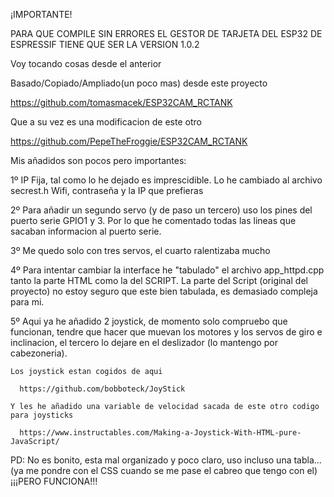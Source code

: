  ¡IMPORTANTE!
 
 PARA QUE COMPILE SIN ERRORES EL GESTOR DE TARJETA DEL ESP32 DE ESPRESSIF TIENE QUE SER LA VERSION 1.0.2
 
 Voy tocando cosas desde el anterior

 Basado/Copiado/Ampliado(un poco mas) desde este proyecto
  
  https://github.com/tomasmacek/ESP32CAM_RCTANK
   
  Que a su vez es una modificacion de este otro
  
  https://github.com/PepeTheFroggie/ESP32CAM_RCTANK
  
  
Mis añadidos son pocos pero importantes:

 1º IP Fija, tal como lo he dejado es imprescidible. 
    Lo he cambiado al archivo secrest.h Wifi, contraseña y la IP que prefieras
 
 2º Para añadir un segundo servo (y de paso un tercero) uso  los pines 
    del puerto serie GPIO1 y 3.
    Por lo que he comentado todas las lineas que sacaban 
    informacion al puerto serie.
      
 3º Me quedo solo con tres servos, el cuarto ralentizaba mucho
 
 4º Para intentar cambiar la interface he "tabulado" el archivo app_httpd.cpp 
    tanto la parte HTML como la del SCRIPT. 
    La parte del Script (original del proyecto) no estoy seguro que este bien tabulada, es demasiado compleja para mi.
    
 5º Aqui ya he añadido 2 joystick, de momento solo compruebo que funcionan, tendre que hacer que muevan los motores
    y los servos de giro e inclinacion, el tercero lo dejare en el deslizador (lo mantengo por cabezoneria).
    
    Los joystick estan cogidos de aqui
    
      https://github.com/bobboteck/JoyStick      
    
    Y les he añadido una variable de velocidad sacada de este otro codigo para joysticks
      
      https://www.instructables.com/Making-a-Joystick-With-HTML-pure-JavaScript/


PD: No es bonito, esta mal organizado y poco claro, uso incluso una tabla... 
    (ya me pondre con el CSS cuando se me pase el cabreo que tengo con el)
    ¡¡¡PERO FUNCIONA!!!
    


       
      
